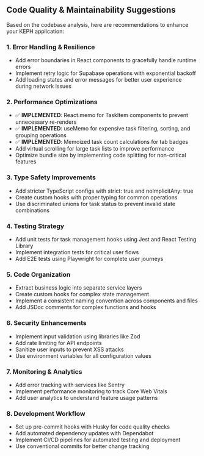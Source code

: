 ## Code Quality & Maintainability Suggestions
Based on the codebase analysis, here are recommendations to enhance your KEPH application:

### 1. Error Handling & Resilience
- Add error boundaries in React components to gracefully handle runtime errors
- Implement retry logic for Supabase operations with exponential backoff
- Add loading states and error messages for better user experience during network issues
### 2. Performance Optimizations
- ✅ **IMPLEMENTED**: React.memo for TaskItem components to prevent unnecessary re-renders
- ✅ **IMPLEMENTED**: useMemo for expensive task filtering, sorting, and grouping operations
- ✅ **IMPLEMENTED**: Memoized task count calculations for tab badges
- Add virtual scrolling for large task lists to improve performance
- Optimize bundle size by implementing code splitting for non-critical features
### 3. Type Safety Improvements
- Add stricter TypeScript configs with strict: true and noImplicitAny: true
- Create custom hooks with proper typing for common operations
- Use discriminated unions for task status to prevent invalid state combinations
### 4. Testing Strategy
- Add unit tests for task management hooks using Jest and React Testing Library
- Implement integration tests for critical user flows
- Add E2E tests using Playwright for complete user journeys
### 5. Code Organization
- Extract business logic into separate service layers
- Create custom hooks for complex state management
- Implement a consistent naming convention across components and files
- Add JSDoc comments for complex functions and hooks
### 6. Security Enhancements
- Implement input validation using libraries like Zod
- Add rate limiting for API endpoints
- Sanitize user inputs to prevent XSS attacks
- Use environment variables for all configuration values
### 7. Monitoring & Analytics
- Add error tracking with services like Sentry
- Implement performance monitoring to track Core Web Vitals
- Add user analytics to understand feature usage patterns
### 8. Development Workflow
- Set up pre-commit hooks with Husky for code quality checks
- Add automated dependency updates with Dependabot
- Implement CI/CD pipelines for automated testing and deployment
- Use conventional commits for better change tracking